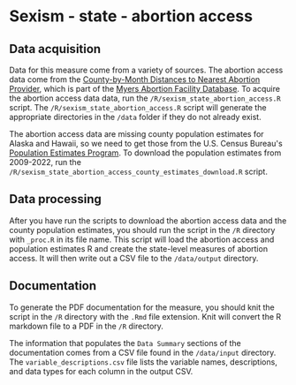 # Sexism - state - abortion access
## Data acquisition
Data for this measure come from a variety of sources. The abortion access data come from the [County-by-Month Distances to Nearest Abortion Provider](https://osf.io/pfxq3/), which is part of the [Myers Abortion Facility Database](https://osf.io/8dg7r/). To acquire the abortion access data data, run the `/R/sexism_state_abortion_access.R` script. The `/R/sexism_state_abortion_access.R` script will generate the appropriate directories in the `/data` folder if they do not already exist. 

The abortion access data are missing county population estimates for Alaska and Hawaii, so we need to get those from the U.S. Census Bureau's [Population Estimates Program](https://www.census.gov/programs-surveys/popest.html). To download the population estimates from 2009-2022, run the `/R/sexism_state_abortion_access_county_estimates_download.R` script. 

## Data processing
After you have run the scripts to download the abortion access data and the county population estimates, you should run the script in the `/R` directory with `_proc.R` in its file name. This script will load the abortion access and population estimates R and create the state-level measures of abortion access. It will then write out a CSV file to the `/data/output` directory. 

## Documentation
To generate the PDF documentation for the measure, you should knit the script in the `/R` directory with the `.Rmd` file extension. Knit will convert the R markdown file to a PDF in the `/R` directory. 

The information that populates the `Data Summary` sections of the documentation comes from a CSV file found in the `/data/input` directory. The `variable_descriptions.csv` file lists the variable names, descriptions, and data types for each column in the output CSV. 